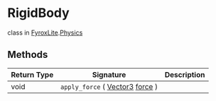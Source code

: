 # RigidBody
class in [FyroxLite](../../scripting_api.md).[Physics](../Physics.md)

## Methods
| Return Type | Signature | Description |
|---|---|---|
| void | `apply_force` ( [Vector3](../Math/Vector3.md) <ins>force</ins> ) |  |

